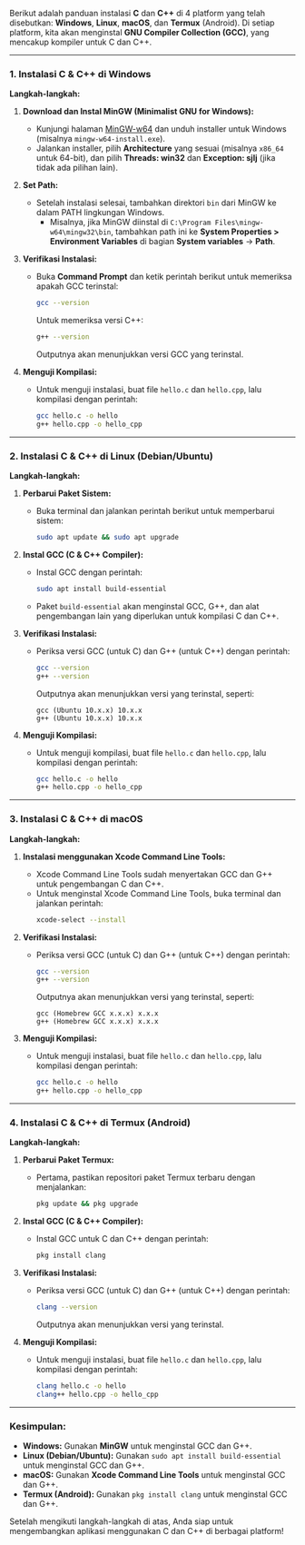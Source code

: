 Berikut adalah panduan instalasi **C** dan **C++** di 4 platform yang telah disebutkan: **Windows**, **Linux**, **macOS**, dan **Termux** (Android). Di setiap platform, kita akan menginstal **GNU Compiler Collection (GCC)**, yang mencakup kompiler untuk C dan C++.

---

### 1. **Instalasi C & C++ di Windows**

**Langkah-langkah:**

1. **Download dan Instal MinGW (Minimalist GNU for Windows):**
   - Kunjungi halaman [MinGW-w64](https://sourceforge.net/projects/mingw-w64/) dan unduh installer untuk Windows (misalnya `mingw-w64-install.exe`).
   - Jalankan installer, pilih **Architecture** yang sesuai (misalnya `x86_64` untuk 64-bit), dan pilih **Threads: win32** dan **Exception: sjlj** (jika tidak ada pilihan lain).

2. **Set Path:**
   - Setelah instalasi selesai, tambahkan direktori `bin` dari MinGW ke dalam PATH lingkungan Windows.
     - Misalnya, jika MinGW diinstal di `C:\Program Files\mingw-w64\mingw32\bin`, tambahkan path ini ke **System Properties > Environment Variables** di bagian **System variables** → **Path**.

3. **Verifikasi Instalasi:**
   - Buka **Command Prompt** dan ketik perintah berikut untuk memeriksa apakah GCC terinstal:
     ```bash
     gcc --version
     ```
     Untuk memeriksa versi C++:
     ```bash
     g++ --version
     ```
     Outputnya akan menunjukkan versi GCC yang terinstal.

4. **Menguji Kompilasi:**
   - Untuk menguji instalasi, buat file `hello.c` dan `hello.cpp`, lalu kompilasi dengan perintah:
     ```bash
     gcc hello.c -o hello
     g++ hello.cpp -o hello_cpp
     ```

---

### 2. **Instalasi C & C++ di Linux (Debian/Ubuntu)**

**Langkah-langkah:**

1. **Perbarui Paket Sistem:**
   - Buka terminal dan jalankan perintah berikut untuk memperbarui sistem:
     ```bash
     sudo apt update && sudo apt upgrade
     ```

2. **Instal GCC (C & C++ Compiler):**
   - Instal GCC dengan perintah:
     ```bash
     sudo apt install build-essential
     ```
   - Paket `build-essential` akan menginstal GCC, G++, dan alat pengembangan lain yang diperlukan untuk kompilasi C dan C++.

3. **Verifikasi Instalasi:**
   - Periksa versi GCC (untuk C) dan G++ (untuk C++) dengan perintah:
     ```bash
     gcc --version
     g++ --version
     ```
     Outputnya akan menunjukkan versi yang terinstal, seperti:
     ```
     gcc (Ubuntu 10.x.x) 10.x.x
     g++ (Ubuntu 10.x.x) 10.x.x
     ```

4. **Menguji Kompilasi:**
   - Untuk menguji kompilasi, buat file `hello.c` dan `hello.cpp`, lalu kompilasi dengan perintah:
     ```bash
     gcc hello.c -o hello
     g++ hello.cpp -o hello_cpp
     ```

---

### 3. **Instalasi C & C++ di macOS**

**Langkah-langkah:**

1. **Instalasi menggunakan Xcode Command Line Tools:**
   - Xcode Command Line Tools sudah menyertakan GCC dan G++ untuk pengembangan C dan C++.
   - Untuk menginstal Xcode Command Line Tools, buka terminal dan jalankan perintah:
     ```bash
     xcode-select --install
     ```

2. **Verifikasi Instalasi:**
   - Periksa versi GCC (untuk C) dan G++ (untuk C++) dengan perintah:
     ```bash
     gcc --version
     g++ --version
     ```
     Outputnya akan menunjukkan versi yang terinstal, seperti:
     ```
     gcc (Homebrew GCC x.x.x) x.x.x
     g++ (Homebrew GCC x.x.x) x.x.x
     ```

3. **Menguji Kompilasi:**
   - Untuk menguji instalasi, buat file `hello.c` dan `hello.cpp`, lalu kompilasi dengan perintah:
     ```bash
     gcc hello.c -o hello
     g++ hello.cpp -o hello_cpp
     ```

---

### 4. **Instalasi C & C++ di Termux (Android)**

**Langkah-langkah:**

1. **Perbarui Paket Termux:**
   - Pertama, pastikan repositori paket Termux terbaru dengan menjalankan:
     ```bash
     pkg update && pkg upgrade
     ```

2. **Instal GCC (C & C++ Compiler):**
   - Instal GCC untuk C dan C++ dengan perintah:
     ```bash
     pkg install clang
     ```

3. **Verifikasi Instalasi:**
   - Periksa versi GCC (untuk C) dan G++ (untuk C++) dengan perintah:
     ```bash
     clang --version
     ```
     Outputnya akan menunjukkan versi yang terinstal.

4. **Menguji Kompilasi:**
   - Untuk menguji instalasi, buat file `hello.c` dan `hello.cpp`, lalu kompilasi dengan perintah:
     ```bash
     clang hello.c -o hello
     clang++ hello.cpp -o hello_cpp
     ```

---

### Kesimpulan:

- **Windows:** Gunakan **MinGW** untuk menginstal GCC dan G++.
- **Linux (Debian/Ubuntu):** Gunakan `sudo apt install build-essential` untuk menginstal GCC dan G++.
- **macOS:** Gunakan **Xcode Command Line Tools** untuk menginstal GCC dan G++.
- **Termux (Android):** Gunakan `pkg install clang` untuk menginstal GCC dan G++.

Setelah mengikuti langkah-langkah di atas, Anda siap untuk mengembangkan aplikasi menggunakan C dan C++ di berbagai platform!

